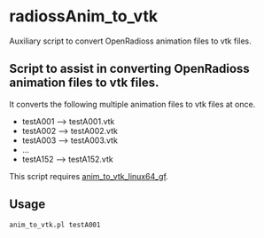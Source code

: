 # radiossAnim_to_vtk
Auxiliary script to convert OpenRadioss animation files to vtk files.
## Script to assist in converting OpenRadioss animation files to vtk files.

It converts the following multiple animation files to vtk files at once.

- testA001 --> testA001.vtk
- testA002 --> testA002.vtk
- testA003 --> testA003.vtk
- ...
- testA152 --> testA152.vtk

This script requires [anim_to_vtk_linux64_gf](https://github.com/OpenRadioss/OpenRadioss/releases).

## Usage
    anim_to_vtk.pl testA001
